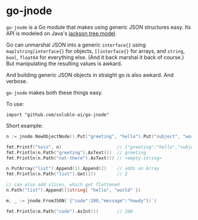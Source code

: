 # go-jnode

`go-jnode` is a Go module that makes using generic JSON structures easy.
Its API is modeled on Java's [jackson tree model](https://github.com/FasterXML/jackson-databind).

Go can unmarshal JSON into a generic `interface{}` using `map[string]interface{}` for objects,
`[]interface{}` for arrays, and `string`, `bool`, `float64` for everything else.
(And it back marshal it back of course.)  But manipulating the resulting values is awkard.

And building generic JSON objects in straight go is also awkard.  And verbose.

`go-jnode` makes both these things easy.

To use:

    import "github.com/soluble-ai/go-jnode"

Short example:

```go
n := jnode.NewObjectNode().Put("greeting", "hello").Put("subject", "world")

fmt.Printf("%v\n", n)                     // {"greeting":"hello","subject":"world"}
fmt.Println(n.Path("greeting").AsText())  // greeting
fmt.Println(n.Path("not-there").AsText()) // <empty-string>

n.PutArray("list").Append(1).Append(2)    // adds an Array
fmt.Println(n.Path("list").Get(1))        // 2

// can also add slices, which get flattened
n.Path("list").Append([]string{ "hello", "world" })

m, _ := jnode.FromJSON(`{"code":200,"message":"howdy"})`)

fmt.Println(m.Path("code").AsInt())       // 200
```
